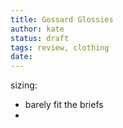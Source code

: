 ```yaml
---
title: Gossard Glossies
author: kate
status: draft
tags: review, clothing
date:
---
```


sizing: 
- barely fit the briefs
- 